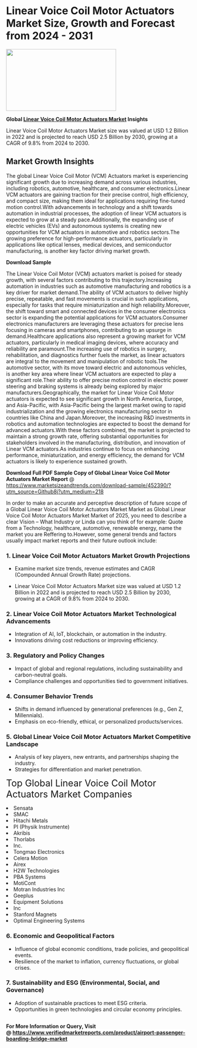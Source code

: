 <H1>Linear Voice Coil Motor Actuators Market Size, Growth and Forecast from 2024 - 2031</H1><img class="aligncenter size-medium wp-image-584254" src="https://thirdeyenews.in/wp-content/uploads/2024/09/Global-Market-Research-300x168.jpeg" alt="" width="300" height="168" /><p><strong>Global&nbsp;<a href="https://www.marketsizeandtrends.com/download-sample/452390/?utm_source=Github8j?utm_medium=218">Linear Voice Coil Motor Actuators Market</a> Insights</strong></p><p>Linear Voice Coil Motor Actuators Market size was valued at USD 1.2 Billion in 2022 and is projected to reach USD 2.5 Billion by 2030, growing at a CAGR of 9.8% from 2024 to 2030.</p><p><h2>Market Growth Insights</h2> <p>The global Linear Voice Coil Motor (VCM) Actuators market is experiencing significant growth due to increasing demand across various industries, including robotics, automotive, healthcare, and consumer electronics.Linear VCM actuators are gaining traction for their precise control, high efficiency, and compact size, making them ideal for applications requiring fine-tuned motion control.With advancements in technology and a shift towards automation in industrial processes, the adoption of linear VCM actuators is expected to grow at a steady pace.Additionally, the expanding use of electric vehicles (EVs) and autonomous systems is creating new opportunities for VCM actuators in automotive and robotics sectors.The growing preference for high-performance actuators, particularly in applications like optical lenses, medical devices, and semiconductor manufacturing, is another key factor driving market growth.</p> <p><strong>Download Sample</strong></p> <p>The Linear Voice Coil Motor (VCM) actuators market is poised for steady growth, with several factors contributing to this trajectory.Increasing automation in industries such as automotive manufacturing and robotics is a key driver for market demand.The ability of VCM actuators to deliver highly precise, repeatable, and fast movements is crucial in such applications, especially for tasks that require miniaturization and high reliability.Moreover, the shift toward smart and connected devices in the consumer electronics sector is expanding the potential applications for VCM actuators.Consumer electronics manufacturers are leveraging these actuators for precise lens focusing in cameras and smartphones, contributing to an upsurge in demand.Healthcare applications also represent a growing market for VCM actuators, particularly in medical imaging devices, where accuracy and reliability are paramount.The increasing use of robotics in surgery, rehabilitation, and diagnostics further fuels the market, as linear actuators are integral to the movement and manipulation of robotic tools.The automotive sector, with its move toward electric and autonomous vehicles, is another key area where linear VCM actuators are expected to play a significant role.Their ability to offer precise motion control in electric power steering and braking systems is already being explored by major manufacturers.Geographically, the market for Linear Voice Coil Motor actuators is expected to see significant growth in North America, Europe, and Asia-Pacific, with Asia-Pacific being the largest market owing to rapid industrialization and the growing electronics manufacturing sector in countries like China and Japan.Moreover, the increasing R&D investments in robotics and automation technologies are expected to boost the demand for advanced actuators.With these factors combined, the market is projected to maintain a strong growth rate, offering substantial opportunities for stakeholders involved in the manufacturing, distribution, and innovation of Linear VCM actuators.As industries continue to focus on enhancing performance, miniaturization, and energy efficiency, the demand for VCM actuators is likely to experience sustained growth.<p><span class=""><strong>Download Full PDF Sample Copy of Global Linear Voice Coil Motor Actuators Market Report</strong> @ <a href="https://www.marketsizeandtrends.com/download-sample/452390/?utm_source=Github8j?utm_medium=218" target="_blank">https://www.marketsizeandtrends.com/download-sample/452390/?utm_source=Github8j?utm_medium=218</a></span></p><p>In order to make an accurate and perceptive description of future scope of a Global&nbsp;Linear Voice Coil Motor Actuators Market Market as Global&nbsp;Linear Voice Coil Motor Actuators Market Market of 2025, you need to describe a clear Vision &ndash; What Industry or Linda can you think of for example: Quote from a Technology, healthcare, automotive, renewable energy, name the market you are Reffering to.However, some general trends and factors usually impact market reports and their future outlook include:</p><h3>1.&nbsp;<strong>Linear Voice Coil Motor Actuators Market Growth Projections</strong></h3><ul><li>Examine market size trends, revenue estimates and CAGR (Compounded Annual Growth Rate) projections.</li><li><p>Linear Voice Coil Motor Actuators Market size was valued at USD 1.2 Billion in 2022 and is projected to reach USD 2.5 Billion by 2030, growing at a CAGR of 9.8% from 2024 to 2030.</p></li></ul><h3>2.&nbsp;<strong>Linear Voice Coil Motor Actuators Market Technological Advancements</strong></h3><ul><li>Integration of AI, IoT, blockchain, or automation in the industry.</li><li>Innovations driving cost reductions or improving efficiency.</li></ul><h3>3.&nbsp;<strong>Regulatory and Policy Changes</strong></h3><ul><li>Impact of global and regional regulations, including sustainability and carbon-neutral goals.</li><li>Compliance challenges and opportunities tied to government initiatives.</li></ul><h3>4.&nbsp;<strong>Consumer Behavior Trends</strong></h3><ul><li>Shifts in demand influenced by generational preferences (e.g., Gen Z, Millennials).</li><li>Emphasis on eco-friendly, ethical, or personalized products/services.</li></ul><h3>5.&nbsp;<strong>Global Linear Voice Coil Motor Actuators Market Competitive Landscape</strong></h3><ul><li>Analysis of key players, new entrants, and partnerships shaping the industry.</li><li>Strategies for differentiation and market penetration.</li></ul><p data-pm-slice="1 1 []"><span style="color: inherit; font-family: inherit; font-size: 25px;">Top Global Linear Voice Coil Motor Actuators Market Companies</span></p><div class="" data-test-id=""><p><li>Sensata</li><li> SMAC</li><li> Hitachi Metals</li><li> PI (Physik Instrumente)</li><li> Akribis</li><li> Thorlabs</li><li> Inc.</li><li> Tongmao Electronics</li><li> Celera Motion</li><li> Airex</li><li> H2W Technologies</li><li> PBA Systems</li><li> MotiCont</li><li> Motran Industries Inc</li><li> Geeplus</li><li> Equipment Solutions</li><li> Inc</li><li> Stanford Magnets</li><li> Optimal Engineering Systems</li></p></div><h3>6.&nbsp;<strong>Economic and Geopolitical Factors</strong></h3><ul><li>Influence of global economic conditions, trade policies, and geopolitical events.</li><li>Resilience of the market to inflation, currency fluctuations, or global crises.</li></ul><h3>7.&nbsp;<strong>Sustainability and ESG (Environmental, Social, and Governance)</strong></h3><ul><li>Adoption of sustainable practices to meet ESG criteria.</li><li>Opportunities in green technologies and circular economy principles.</li></ul><h2><strong style="font-size: 14px;">For More Information or Query, Visit @&nbsp;</strong><a style="background-color: #ffffff; font-size: 14px;" href="https://www.marketsizeandtrends.com/report/linear-voice-coil-motor-actuators-market/" target="_blank">https://www.verifiedmarketreports.com/product/airport-passenger-boarding-bridge-market</a></h2>